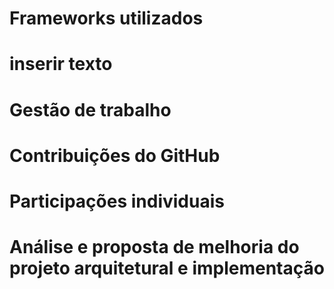 # Frameworks utilizados

# inserir texto

# Gestão de trabalho

# Contribuições do GitHub

# Participações individuais 

# Análise e proposta de melhoria do projeto arquitetural e implementação
